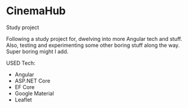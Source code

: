 # CinemaHub
Study project

Following a study project for, dwelving into more Angular tech and stuff. Also, testing and experimenting some other boring stuff along the way. Super boring might I add.


USED Tech:

- Angular
- ASP.NET Core
- EF Core
- Google Material
- Leaflet
